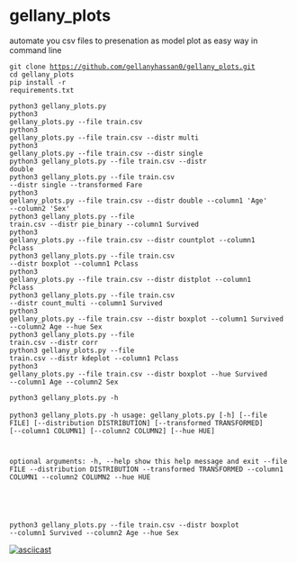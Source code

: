 # gellany_plots 
automate you csv files to presenation as model plot as easy way in command line <br>

<code>git clone https://github.com/gellanyhassan0/gellany_plots.git</code><br>
<code>cd gellany_plots</code><br>
<code>pip install -r requirements.txt</code><br>



<code>python3 gellany_plots.py </code><br>
<code>python3 gellany_plots.py --file train.csv </code><br>
<code>python3 gellany_plots.py --file train.csv --distr multi</code><br>
<code>python3 gellany_plots.py --file train.csv --distr single</code><br>
<code>python3 gellany_plots.py --file train.csv --distr double</code><br>
<code>python3 gellany_plots.py --file train.csv --distr single --transformed Fare</code><br>
<code>python3 gellany_plots.py --file train.csv --distr double --column1 'Age' --column2 'Sex'</code><br>
<code>python3 gellany_plots.py --file train.csv --distr pie_binary --column1 Survived</code><br>
<code>python3 gellany_plots.py --file train.csv --distr countplot --column1 Pclass</code><br>
<code>python3 gellany_plots.py --file train.csv --distr boxplot --column1 Pclass</code><br>
<code>python3 gellany_plots.py --file train.csv --distr distplot --column1 Pclass</code><br>
<code>python3 gellany_plots.py --file train.csv --distr count_multi --column1 Survived</code><br>
<code>python3 gellany_plots.py --file train.csv --distr boxplot --column1 Survived --column2 Age --hue Sex</code><br>
<code>python3 gellany_plots.py --file train.csv --distr corr</code><br>
<code>python3 gellany_plots.py --file train.csv --distr kdeplot --column1 Pclass</code><br>
<code>python3 gellany_plots.py --file train.csv --distr boxplot --hue Survived --column1 Age --column2 Sex</code><br>


<code>python3 gellany_plots.py -h</code><br>  
<code>python3 gellany_plots.py -h
usage: gellany_plots.py [-h] [--file FILE] [--distribution DISTRIBUTION] [--transformed TRANSFORMED] [--column1 COLUMN1]
                        [--column2 COLUMN2] [--hue HUE]

optional arguments:
  -h, --help            show this help message and exit
  --file FILE
  --distribution DISTRIBUTION
  --transformed TRANSFORMED
  --column1 COLUMN1
  --column2 COLUMN2
  --hue HUE

</code><br>

<code>python3 gellany_plots.py --file train.csv --distr boxplot --column1 Survived --column2 Age --hue Sex</code><br>

<script id="asciicast-502076" src="https://asciinema.org/a/502076.js" async></script>
 
[![asciicast](https://asciinema.org/a/502076.svg)](https://asciinema.org/a/502076)
